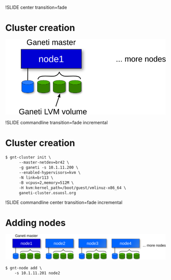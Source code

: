 !SLIDE center transition=fade

# Cluster creation #

![cluster-creation](cluster-creation.png)

!SLIDE commandline transition=fade incremental

# Cluster creation #

    $ gnt-cluster init \
          --master-netdev=br42 \
          -g ganeti -s 10.1.11.200 \
          --enabled-hypervisors=kvm \
          -N link=br113 \
          -B vcpus=2,memory=512M \
          -H kvm:kernel_path=/boot/guest/vmlinuz-x86_64 \
          ganeti-cluster.osuosl.org

!SLIDE commandline center transition=fade incremental

# Adding nodes #

![adding-nodes](adding-nodes.png)

    $ gnt-node add \
        -s 10.1.11.201 node2
